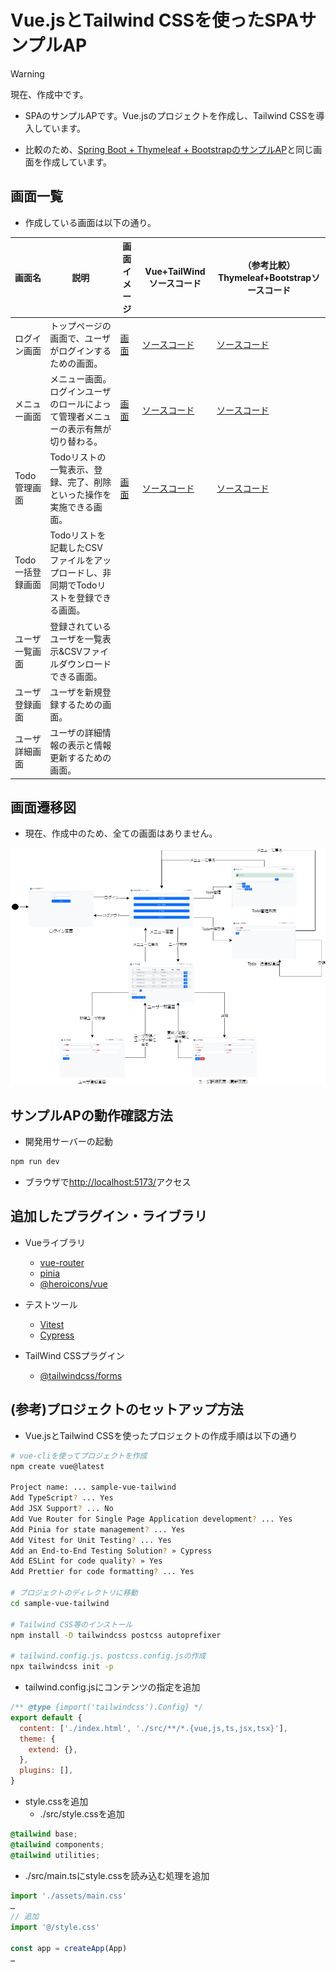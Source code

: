 # Vue.jsとTailwind CSSを使ったSPAサンプルAP

> [!WARNING]
> 現在、作成中です。

- SPAのサンプルAPです。Vue.jsのプロジェクトを作成し、Tailwind CSSを導入しています。

- 比較のため、[Spring Boot + Thymeleaf + BootstrapのサンプルAP](https://github.com/mysd33/sample-bff/)と同じ画面を作成しています。

## 画面一覧

- 作成している画面は以下の通り。

| 画面名 | 説明 | 画面イメージ | Vue+TailWindソースコード | （参考比較）Thymeleaf+Bootstrapソースコード |
| ---- | ---- | ---- | ---- | ---- |
| ログイン画面 | トップページの画面で、ユーザがログインするための画面。 | [画面](docs/img/screen/screen1.png) | [ソースコード](src/views/LoginView.vue) | [ソースコード](https://github.com/mysd33/sample-bff/blob/main/src/main/resources/templates/login/login.html) |
| メニュー画面 | メニュー画面。ログインユーザのロールによって管理者メニューの表示有無が切り替わる。 | [画面](docs/img/screen/screen2.png) | [ソースコード](src/views/MenuView.vue) | [ソースコード](https://github.com/mysd33/sample-bff/blob/main/src/main/resources/templates/menu/menu.html) |
| Todo管理画面 | Todoリストの一覧表示、登録、完了、削除といった操作を実施できる画面。 | [画面](docs/img/screen/screen3.png)  | [ソースコード](src/views/TodoListView.vue) | [ソースコード](https://github.com/mysd33/sample-bff/blob/main/src/main/resources/templates/todo/todoList.html) |
| Todo一括登録画面 | Todoリストを記載したCSVファイルをアップロードし、非同期でTodoリストを登録できる画面。 |  |  |  |
| ユーザ一覧画面 | 登録されているユーザを一覧表示&CSVファイルダウンロードできる画面。 |  |  |  |
| ユーザ登録画面 | ユーザを新規登録するための画面。 |  |  |  |
| ユーザ詳細画面 | ユーザの詳細情報の表示と情報更新するための画面。 |  |  |  |

## 画面遷移図

- 現在、作成中のため、全ての画面はありません。

![画面遷移図](docs/img/screen-flow.png)

## サンプルAPの動作確認方法

- 開発用サーバーの起動

```sh
npm run dev
```

- ブラウザで[http://localhost:5173/](http://localhost:5173/)アクセス

## 追加したプラグイン・ライブラリ
- Vueライブラリ
    - [vue-router](https://router.vuejs.org/)
    - [pinia](https://pinia.vuejs.org/)        
    - [@heroicons/vue](https://github.com/tailwindlabs/heroicons?tab=readme-ov-file#vue)

- テストツール
    - [Vitest](https://vitest.dev/)
    - [Cypress]()

- TailWind CSSプラグイン
    - [@tailwindcss/forms](https://www.cypress.io/)

## (参考)プロジェクトのセットアップ方法
- Vue.jsとTailwind CSSを使ったプロジェクトの作成手順は以下の通り

```sh
# vue-cliを使ってプロジェクトを作成
npm create vue@latest

Project name: ... sample-vue-tailwind
Add TypeScript? ... Yes
Add JSX Support? ... No
Add Vue Router for Single Page Application development? ... Yes
Add Pinia for state management? ... Yes
Add Vitest for Unit Testing? ... Yes
Add an End-to-End Testing Solution? » Cypress
Add ESLint for code quality? » Yes
Add Prettier for code formatting? ... Yes

# プロジェクトのディレクトリに移動
cd sample-vue-tailwind

# Tailwind CSS等のインストール
npm install -D tailwindcss postcss autoprefixer

# tailwind.config.js、postcss.config.jsの作成
npx tailwindcss init -p
```

- tailwind.config.jsにコンテンツの指定を追加

```js
/** @type {import('tailwindcss').Config} */
export default {
  content: ['./index.html', './src/**/*.{vue,js,ts,jsx,tsx}'],
  theme: {
    extend: {},
  },
  plugins: [],
}
```

- style.cssを追加
    - ./src/style.cssを追加

```css
@tailwind base;
@tailwind components;
@tailwind utilities;
```

- ./src/main.tsにstyle.cssを読み込む処理を追加

```ts
import './assets/main.css'
…
// 追加
import '@/style.css'

const app = createApp(App)
…
```
